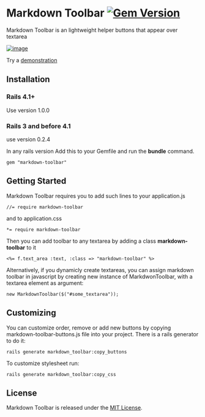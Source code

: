Markdown Toolbar
[![Gem Version](https://badge.fury.io/rb/markdown-toolbar.svg)](http://badge.fury.io/rb/markdown-toolbar)
================

Markdown Toolbar is an lightweight helper buttons that appear over textarea

[![image](http://fuksito.com/markdown-toolbar-preview.png)](http://markdown-toolbar-example.herokuapp.com/)


Try a [demonstration](http://markdown-toolbar-example.herokuapp.com/)


Installation
------------

### Rails 4.1+

Use version 1.0.0

### Rails 3 and before 4.1

use version 0.2.4

In any rails version Add this to your Gemfile and run the **bundle** command.

    gem "markdown-toolbar"


Getting Started
---------------

Markdown Toolbar requires you to add such lines to your application.js

    //= require markdown-toolbar

and to application.css

    *= require markdown-toolbar

Then you can add toolbar to any textarea by adding a class **markdown-toolbar** to it

    <%= f.text_area :text, :class => "markdown-toolbar" %>

Alternatively, if you dynamicly create textareas, you can assign markdown toolbar in javascript by creating new instance of MarkdwonToolbar, with a textarea element as argument:

    new MarkdownToolbar($("#some_textarea"));

Customizing
-----------

You can customize order, remove or add new buttons by copying markdown-toolbar-buttons.js file into your project.
There is a rails generator to do it:

    rails generate markdown_toolbar:copy_buttons

To customize stylesheet run:

    rails generate markdown_toolbar:copy_css

License
-------

Markdown Toolbar is released under the [MIT License](http://www.opensource.org/licenses/MIT).

